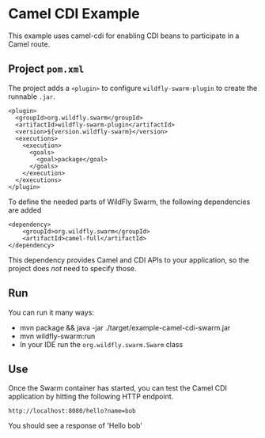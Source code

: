 # Camel CDI Example

This example uses camel-cdi for enabling CDI beans to participate in a Camel route.

## Project `pom.xml`

The project adds a `<plugin>` to configure `wildfly-swarm-plugin` to
create the runnable `.jar`.

    <plugin>
      <groupId>org.wildfly.swarm</groupId>
      <artifactId>wildfly-swarm-plugin</artifactId>
      <version>${version.wildfly-swarm}</version>
      <executions>
        <execution>
          <goals>
            <goal>package</goal>
          </goals>
        </execution>
      </executions>
    </plugin>

To define the needed parts of WildFly Swarm, the following dependencies are added

    <dependency>
        <groupId>org.wildfly.swarm</groupId>
        <artifactId>camel-full</artifactId>
    </dependency>

This dependency provides Camel and CDI APIs to your application, so the
project does *not* need to specify those.

## Run

You can run it many ways:

* mvn package && java -jar ./target/example-camel-cdi-swarm.jar
* mvn wildfly-swarm:run
* In your IDE run the `org.wildfly.swarm.Swarm` class

## Use

Once the Swarm container has started, you can test the Camel CDI application by hitting the following HTTP endpoint.

    http://localhost:8080/hello?name=bob

You should see a response of 'Hello bob'
